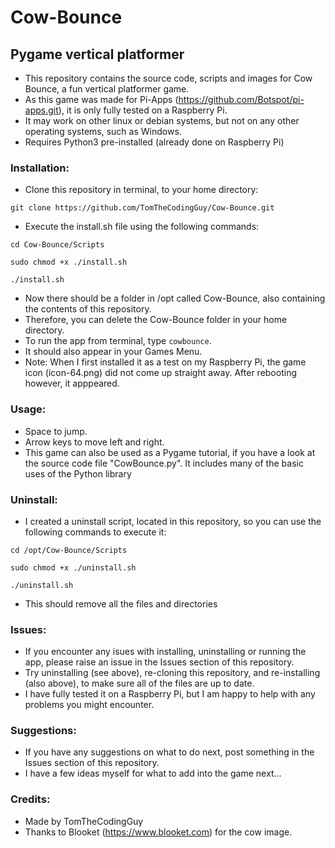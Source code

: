 # Cow-Bounce
## Pygame vertical platformer

- This repository contains the source code, scripts and images for Cow Bounce, a fun vertical platformer game.
- As this game was made for Pi-Apps (https://github.com/Botspot/pi-apps.git), it is only fully tested on a Raspberry Pi.
- It may work on other linux or debian systems, but not on any other operating systems, such as Windows.
- Requires Python3 pre-installed (already done on Raspberry Pi)

### Installation:

- Clone this repository in terminal, to your home directory:
```
git clone https://github.com/TomTheCodingGuy/Cow-Bounce.git
```
- Execute the install.sh file using the following commands:
```
cd Cow-Bounce/Scripts
```
```
sudo chmod +x ./install.sh
```
```
./install.sh
```
- Now there should be a folder in /opt called Cow-Bounce, also containing the contents of this repository.
- Therefore, you can delete the Cow-Bounce folder in your home directory.
- To run the app from terminal, type ``cowbounce``.
- It should also appear in your Games Menu.
- Note: When I first installed it as a test on my Raspberry Pi, the game icon (icon-64.png) did not come up straight away. After rebooting however, it apppeared.

### Usage:

- Space to jump.
- Arrow keys to move left and right.
- This game can also be used as a Pygame tutorial, if you have a look at the source code file "CowBounce.py". It includes many of the basic uses of the Python library

### Uninstall:

- I created a uninstall script, located in this repository, so you can use the following commands to execute it:
```
cd /opt/Cow-Bounce/Scripts
```
```
sudo chmod +x ./uninstall.sh
```
```
./uninstall.sh
```
- This should remove all the files and directories

### Issues:

- If you encounter any isues with installing, uninstalling or running the app, please raise an issue in the Issues section of this repository.
- Try uninstalling (see above), re-cloning this repository, and re-installing (also above), to make sure all of the files are up to date. 
- I have fully tested it on a Raspberry Pi, but I am happy to help with any problems you might encounter.

### Suggestions:

- If you have any suggestions on what to do next, post something in the Issues section of this repository.
- I have a few ideas myself for what to add into the game next...

### Credits:

- Made by TomTheCodingGuy
- Thanks to Blooket (https://www.blooket.com) for the cow image.
